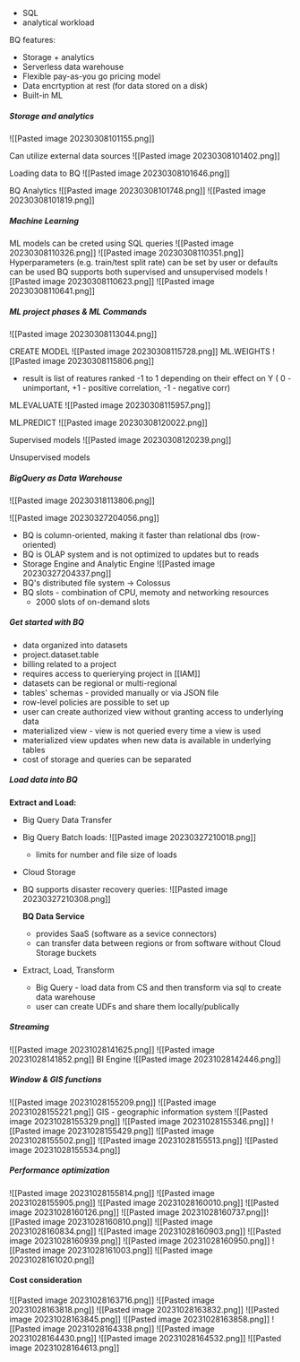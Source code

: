 - SQL
- analytical workload

BQ features:
- Storage + analytics
- Serverless data warehouse
- Flexible pay-as-you go pricing model
- Data encrtyption at rest (for data stored on a disk)
- Built-in ML

##### Storage and analytics
![[Pasted image 20230308101155.png]]

Can utilize external data sources
![[Pasted image 20230308101402.png]]

Loading data to BQ
![[Pasted image 20230308101646.png]]

BQ Analytics
![[Pasted image 20230308101748.png]]
![[Pasted image 20230308101819.png]]

##### Machine Learning
ML models can be creted using SQL queries
![[Pasted image 20230308110326.png]]
![[Pasted image 20230308110351.png]]
Hyperparameters (e.g. train/test split rate) can be set by user or defaults can be used
BQ supports both supervised and unsupervised models
![[Pasted image 20230308110623.png]]
![[Pasted image 20230308110641.png]]

##### ML project phases & ML Commands

![[Pasted image 20230308113044.png]]

CREATE MODEL
![[Pasted image 20230308115728.png]]
ML.WEIGHTS
![[Pasted image 20230308115806.png]]
- result is list of reatures ranked -1 to 1 depending on their effect on Y ( 0 - unimportant, +1 - positive correlation, -1 - negative corr)

ML.EVALUATE
![[Pasted image 20230308115957.png]]

ML.PREDICT
![[Pasted image 20230308120022.png]]

Supervised models
![[Pasted image 20230308120239.png]]

Unsupervised models

##### BigQuery as Data Warehouse
![[Pasted image 20230318113806.png]]

![[Pasted image 20230327204056.png]]

- BQ is column-oriented, making it faster than relational dbs (row-oriented)
- BQ is OLAP system and is not optimized to updates but to reads
- Storage Engine and Analytic Engine
![[Pasted image 20230327204337.png]]
- BQ's distributed file system -> Colossus
- BQ slots - combination of CPU, memoty and networking resources
	- 2000 slots of on-demand slots

##### Get started with BQ
- data organized into datasets
- project.dataset.table
- billing related to a project
- requires access to querierying project in [[IAM]] 
- datasets can be regional or multi-regional
- tables' schemas - provided manually or via JSON file
- row-level policies are possible to set up
- user can create authorized view without granting access to underlying data
- materialized view - view is not queried every time a view is used
- materialized view updates when new data is available in underlying tables
- cost of storage and queries can be separated

##### Load data into BQ
**Extract and Load:** 
- Big Query Data Transfer
- Big Query
	Batch loads:
	![[Pasted image 20230327210018.png]]
	- limits for number and file size of loads
- Cloud Storage
- BQ supports disaster recovery queries:
	![[Pasted image 20230327210308.png]]

	**BQ Data Service** 
	- provides SaaS (software as a sevice connectors)
	- can transfer data between regions or from software without Cloud Storage buckets
- Extract, Load, Transform
	- Big Query - load data from CS and then transform via sql to create data warehouse
	- user can create UDFs and share them locally/publically

##### Streaming
![[Pasted image 20231028141625.png]]
![[Pasted image 20231028141852.png]]
BI Engine
![[Pasted image 20231028142446.png]]

##### Window & GIS functions
![[Pasted image 20231028155209.png]]
![[Pasted image 20231028155221.png]]
GIS - geographic information system
![[Pasted image 20231028155329.png]]
![[Pasted image 20231028155346.png]]
![[Pasted image 20231028155429.png]]
![[Pasted image 20231028155502.png]]
![[Pasted image 20231028155513.png]]
![[Pasted image 20231028155534.png]]
##### Performance optimization
![[Pasted image 20231028155814.png]]
![[Pasted image 20231028155905.png]]
![[Pasted image 20231028160010.png]]
![[Pasted image 20231028160126.png]]
![[Pasted image 20231028160737.png]]![[Pasted image 20231028160810.png]]
![[Pasted image 20231028160834.png]]
![[Pasted image 20231028160903.png]]
![[Pasted image 20231028160939.png]]
![[Pasted image 20231028160950.png]]
![[Pasted image 20231028161003.png]]
![[Pasted image 20231028161020.png]]

#### Cost consideration
![[Pasted image 20231028163716.png]]
![[Pasted image 20231028163818.png]]
![[Pasted image 20231028163832.png]]
![[Pasted image 20231028163845.png]]
![[Pasted image 20231028163858.png]]
![[Pasted image 20231028164338.png]]
![[Pasted image 20231028164430.png]]
![[Pasted image 20231028164532.png]]
![[Pasted image 20231028164613.png]]

